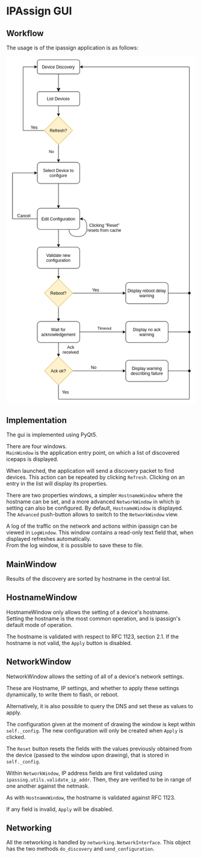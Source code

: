 # IPAssign GUI

## Workflow

The usage is of the ipassign application is as follows:

![alt text][gui_workflow]

## Implementation

The gui is implemented using PyQt5.  

There are four windows.  
`MainWindow` is the application entry point, on which a list of discovered
icepaps is displayed.  

When launched, the application will send a discovery packet to find devices.
This action can be repeated by clicking `Refresh`.
Clicking on an entry in the list will display its properties.

There are two properties windows, a simpler `HostnameWindow` where the hostname
can be set, and a more advanced `NetworkWindow` in which ip setting can also be
configured.
By default, `HostnameWindow` is displayed.  
The `Advanced` push-button allows to switch to the `NetworkWindow` view.

A log of the traffic on the network and actions within ipassign can be viewed
in `LogWindow`.
This window contains a read-only text field that, when displayed refreshes
automatically.  
From the log window, it is possible to save these to file.

## MainWindow

Results of the discovery are sorted by hostname in the central list.

## HostnameWindow

HostnameWindow only allows the setting of a device's hostname.  
Setting the hostname is the most common operation, and is ipassign's default
mode of operation.

The hostname is validated with respect to RFC 1123, section 2.1. If the
hostname is not valid, the `Apply` button is disabled.


## NetworkWindow

NetworkWindow allows the setting of all of a device's network settings.

These are Hostname, IP settings, and whether to apply these settings
dynamically, to write them to flash, or reboot.

Alternatively, it is also possible to query the DNS and set these as values
to apply.

The configuration given at the moment of drawing the window is kept
within `self._config`. The new configuration will only be created when
`Apply` is clicked.

The `Reset` button resets the fields with the values previously obtained from
the device (passed to the window upon drawing), that is stored in `self._config`.

Within `NetworkWindow`, IP address fields are first validated using
`ipassing.utils.validate_ip_addr`. Then, they are verified to be in range of
one another against the netmask.

As with `HostnameWindow`, the hostname is validated against RFC 1123.

If any field is invalid, `Apply` will be disabled.

## Networking

All the networking is handled by `networking.NetworkInterface`. This object has
the two methods `do_discovery` and `send_configuration`.


[gui_workflow]: workflow.png "Image describing a user's workflow"
